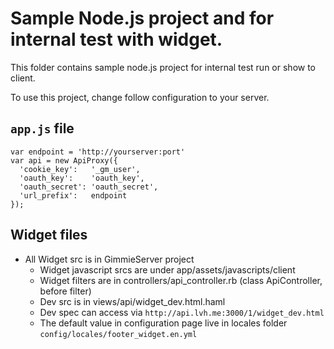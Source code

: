 # Sample Node.js project and for internal test with widget.

This folder contains sample node.js project for internal test run or show to client.

To use this project, change follow configuration to your server.

## `app.js` file
 
    var endpoint = 'http://yourserver:port'
    var api = new ApiProxy({
      'cookie_key':   '_gm_user',
      'oauth_key':    'oauth_key',
      'oauth_secret': 'oauth_secret',
      'url_prefix':   endpoint
    });

## Widget files

- All Widget src is in GimmieServer project
  - Widget javascript srcs are under app/assets/javascripts/client
  - Widget filters are in controllers/api_controller.rb (class ApiController, before filter)
  - Dev src is in views/api/widget_dev.html.haml
  - Dev spec can access via `http://api.lvh.me:3000/1/widget_dev.html`
  - The default value in configuration page live in locales folder `config/locales/footer_widget.en.yml`
